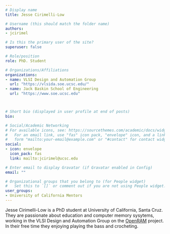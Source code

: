 ```yaml
---
# Display name
title: Jesse Cirimelli-Low

# Username (this should match the folder name)
authors:
- jcirimel

# Is this the primary user of the site?
superuser: false

# Role/position
role: PhD. Student

# Organizations/Affiliations
organizations:
- name: VLSI Design and Automation Group
  url: "https://vlsida.soe.ucsc.edu/"
- name: Jack Baskin School of Engineering
  url: "https://www.soe.ucsc.edu"



# Short bio (displayed in user profile at end of posts)
bio:

# Social/Academic Networking
# For available icons, see: https://sourcethemes.com/academic/docs/widgets/#icons
#   For an email link, use "fas" icon pack, "envelope" icon, and a link in the
#   form "mailto:your-email@example.com" or "#contact" for contact widget.
social:
- icon: envelope
  icon_pack: fas
  link: mailto:jcirimel@ucsc.edu

# Enter email to display Gravatar (if Gravatar enabled in Config)
email: ""

# Organizational groups that you belong to (for People widget)
#   Set this to `[]` or comment out if you are not using People widget.  
user_groups:
- University of California Mentors
---
```

Jesse Cirimelli-Low is a PhD student at University of California, Santa Cruz. They are passionate about education and computer memory sysytems, working in the VLSI Design and Automation Group on the [OpenRAM](https://github.com/VLSIDA/OpenRAM) project. In their free time they enjoying playing the bass and crocheting.